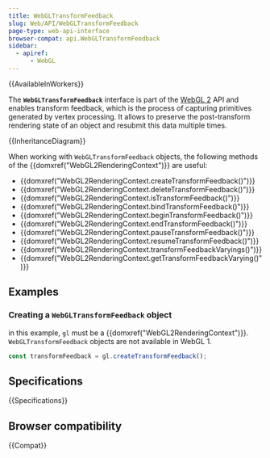 ```yaml
---
title: WebGLTransformFeedback
slug: Web/API/WebGLTransformFeedback
page-type: web-api-interface
browser-compat: api.WebGLTransformFeedback
sidebar:
  - apiref:
      - WebGL
---
```


{{AvailableInWorkers}}

The **`WebGLTransformFeedback`** interface is part of the [WebGL 2](/en-US/docs/Web/API/WebGL_API) API and enables transform feedback, which is the process of capturing primitives generated by vertex processing. It allows to preserve the post-transform rendering state of an object and resubmit this data multiple times.

{{InheritanceDiagram}}

When working with `WebGLTransformFeedback` objects, the following methods of the {{domxref("WebGL2RenderingContext")}} are useful:

- {{domxref("WebGL2RenderingContext.createTransformFeedback()")}}
- {{domxref("WebGL2RenderingContext.deleteTransformFeedback()")}}
- {{domxref("WebGL2RenderingContext.isTransformFeedback()")}}
- {{domxref("WebGL2RenderingContext.bindTransformFeedback()")}}
- {{domxref("WebGL2RenderingContext.beginTransformFeedback()")}}
- {{domxref("WebGL2RenderingContext.endTransformFeedback()")}}
- {{domxref("WebGL2RenderingContext.pauseTransformFeedback()")}}
- {{domxref("WebGL2RenderingContext.resumeTransformFeedback()")}}
- {{domxref("WebGL2RenderingContext.transformFeedbackVaryings()")}}
- {{domxref("WebGL2RenderingContext.getTransformFeedbackVarying()")}}

## Examples

### Creating a `WebGLTransformFeedback` object

in this example, `gl` must be a {{domxref("WebGL2RenderingContext")}}. `WebGLTransformFeedback` objects are not available in WebGL 1.

```js
const transformFeedback = gl.createTransformFeedback();
```

## Specifications

{{Specifications}}

## Browser compatibility

{{Compat}}
